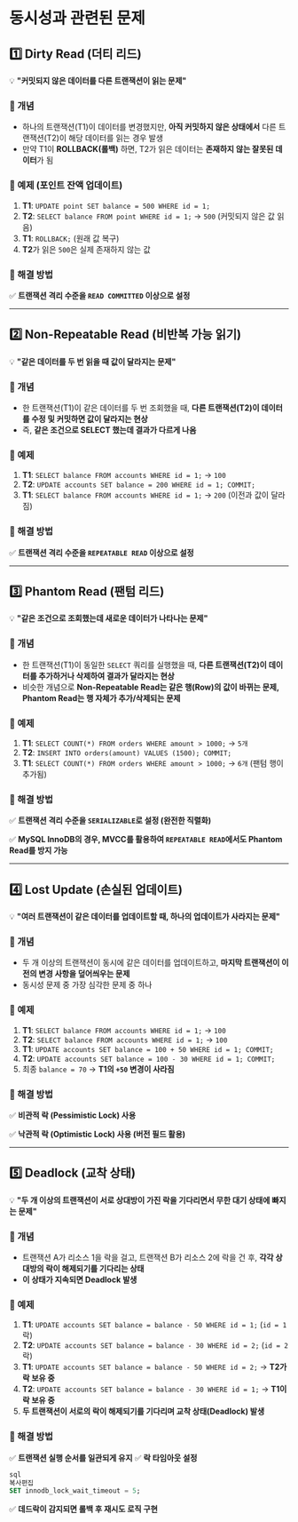 # 동시성과 관련된 문제

## **1️⃣ Dirty Read (더티 리드)**

💡 **"커밋되지 않은 데이터를 다른 트랜잭션이 읽는 문제"**

### **📌 개념**

- 하나의 트랜잭션(T1)이 데이터를 변경했지만, **아직 커밋하지 않은 상태에서** 다른 트랜잭션(T2)이 해당 데이터를 읽는 경우 발생
- 만약 T1이 **ROLLBACK(롤백)** 하면, T2가 읽은 데이터는 **존재하지 않는 잘못된 데이터**가 됨

### **📌 예제 (포인트 잔액 업데이트)**

1. **T1**: `UPDATE point SET balance = 500 WHERE id = 1;`
2. **T2**: `SELECT balance FROM point WHERE id = 1;` → `500` (커밋되지 않은 값 읽음)
3. **T1**: `ROLLBACK;` (원래 값 복구)
4. **T2**가 읽은 `500`은 실제 존재하지 않는 값

### **📌 해결 방법**

✅ **트랜잭션 격리 수준을 `READ COMMITTED` 이상으로 설정**

---

## **2️⃣ Non-Repeatable Read (비반복 가능 읽기)**

💡 **"같은 데이터를 두 번 읽을 때 값이 달라지는 문제"**

### **📌 개념**

- 한 트랜잭션(T1)이 같은 데이터를 두 번 조회했을 때, **다른 트랜잭션(T2)이 데이터를 수정 및 커밋하면 값이 달라지는 현상**
- 즉, **같은 조건으로 SELECT 했는데 결과가 다르게 나옴**

### **📌 예제**

1. **T1**: `SELECT balance FROM accounts WHERE id = 1;` → `100`
2. **T2**: `UPDATE accounts SET balance = 200 WHERE id = 1; COMMIT;`
3. **T1**: `SELECT balance FROM accounts WHERE id = 1;` → `200` (이전과 값이 달라짐)

### **📌 해결 방법**

✅ **트랜잭션 격리 수준을 `REPEATABLE READ` 이상으로 설정**

---

## **3️⃣ Phantom Read (팬텀 리드)**

💡 **"같은 조건으로 조회했는데 새로운 데이터가 나타나는 문제"**

### **📌 개념**

- 한 트랜잭션(T1)이 동일한 `SELECT` 쿼리를 실행했을 때, **다른 트랜잭션(T2)이 데이터를 추가하거나 삭제하여 결과가 달라지는 현상**
- 비슷한 개념으로 **Non-Repeatable Read는 같은 행(Row)의 값이 바뀌는 문제, Phantom Read는 행 자체가 추가/삭제되는 문제**

### **📌 예제**

1. **T1**: `SELECT COUNT(*) FROM orders WHERE amount > 1000;` → `5개`
2. **T2**: `INSERT INTO orders(amount) VALUES (1500); COMMIT;`
3. **T1**: `SELECT COUNT(*) FROM orders WHERE amount > 1000;` → `6개` (팬텀 행이 추가됨)

### **📌 해결 방법**

✅ **트랜잭션 격리 수준을 `SERIALIZABLE`로 설정 (완전한 직렬화)**

✅ **MySQL InnoDB의 경우, MVCC를 활용하여 `REPEATABLE READ`에서도 Phantom Read를 방지 가능**

---

## **4️⃣ Lost Update (손실된 업데이트)**

💡 **"여러 트랜잭션이 같은 데이터를 업데이트할 때, 하나의 업데이트가 사라지는 문제"**

### **📌 개념**

- 두 개 이상의 트랜잭션이 동시에 같은 데이터를 업데이트하고, **마지막 트랜잭션이 이전의 변경 사항을 덮어씌우는 문제**
- 동시성 문제 중 가장 심각한 문제 중 하나

### **📌 예제**

1. **T1**: `SELECT balance FROM accounts WHERE id = 1;` → `100`
2. **T2**: `SELECT balance FROM accounts WHERE id = 1;` → `100`
3. **T1**: `UPDATE accounts SET balance = 100 + 50 WHERE id = 1; COMMIT;`
4. **T2**: `UPDATE accounts SET balance = 100 - 30 WHERE id = 1; COMMIT;`
5. 최종 `balance = 70` → **T1의 `+50` 변경이 사라짐**

### **📌 해결 방법**

✅ **비관적 락 (Pessimistic Lock) 사용**

✅ **낙관적 락 (Optimistic Lock) 사용 (버전 필드 활용)**

---

## **5️⃣ Deadlock (교착 상태)**

💡 **"두 개 이상의 트랜잭션이 서로 상대방이 가진 락을 기다리면서 무한 대기 상태에 빠지는 문제"**

### **📌 개념**

- 트랜잭션 A가 리소스 1을 락을 걸고, 트랜잭션 B가 리소스 2에 락을 건 후, **각각 상대방의 락이 해제되기를 기다리는 상태**
- **이 상태가 지속되면 Deadlock 발생**

### **📌 예제**

1. **T1**: `UPDATE accounts SET balance = balance - 50 WHERE id = 1;` (`id = 1` 락)
2. **T2**: `UPDATE accounts SET balance = balance - 30 WHERE id = 2;` (`id = 2` 락)
3. **T1**: `UPDATE accounts SET balance = balance - 50 WHERE id = 2;` → **T2가 락 보유 중**
4. **T2**: `UPDATE accounts SET balance = balance - 30 WHERE id = 1;` → **T1이 락 보유 중**
5. **두 트랜잭션이 서로의 락이 해제되기를 기다리며 교착 상태(Deadlock) 발생**

### **📌 해결 방법**

✅ **트랜잭션 실행 순서를 일관되게 유지**
✅ **락 타임아웃 설정**

```sql
sql
복사편집
SET innodb_lock_wait_timeout = 5;

```

✅ **데드락이 감지되면 롤백 후 재시도 로직 구현**